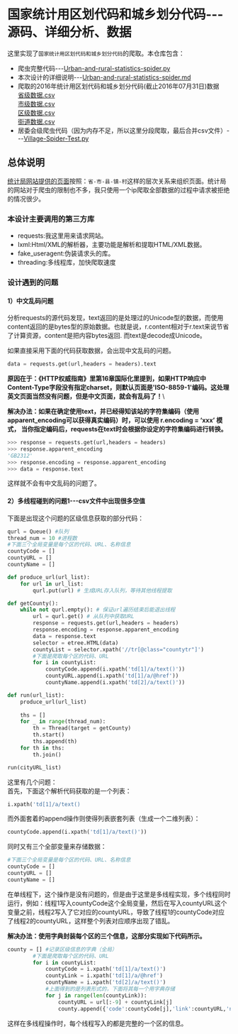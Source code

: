 # 国家统计用区划代码和城乡划分代码---源码、详细分析、数据

这里实现了`国家统计用区划代码和城乡划分代码`的爬取。本仓库包含：
- 爬虫完整代码---[Urban-and-rural-statistics-spider.py](https://github.com/dta0502/China-zoning-code-for-statistics-spider/blob/master/Urban-and-rural-statistics-spider.py)
- 本次设计的详细说明---[Urban-and-rural-statistics-spider.md](https://github.com/dta0502/China-zoning-code-for-statistics-spider/blob/master/Urban-and-rural-statistics-spider.md)
- 爬取的2016年统计用区划代码和城乡划分代码(截止2016年07月31日)数据\
    [省级数据.csv](https://github.com/dta0502/China-zoning-code-for-statistics-spider/blob/master/province.csv)\
    [市级数据.csv](https://github.com/dta0502/China-zoning-code-for-statistics-spider/blob/master/city.csv)\
    [区级数据.csv](https://github.com/dta0502/China-zoning-code-for-statistics-spider/blob/master/county.csv)\
    [街道数据.csv](https://github.com/dta0502/China-zoning-code-for-statistics-spider/blob/master/town.csv)
- 居委会级爬虫代码（因为内存不足，所以这里分段爬取，最后合并csv文件）---[Village-Spider-Test.py](https://github.com/dta0502/China-zoning-code-for-statistics-spider/blob/master/Village-Spider-Test.py)

## 总体说明
[统计局网站提供的页面](http://www.stats.gov.cn/tjsj/tjbz/tjyqhdmhcxhfdm/2016/index.html)按照：`省-市-县-镇-村`这样的层次关系来组织页面。统计局的网站对于爬虫的限制也不多，我只使用一个ip爬取全部数据的过程中请求被拒绝的情况很少。

### 本设计主要调用的第三方库
- requests:我这里用来请求网站。
- lxml:Html/XML的解析器，主要功能是解析和提取HTML/XML数据。
- fake_useragent:伪装请求头的库。
- threading:多线程库，加快爬取速度

### 设计遇到的问题
#### 1）中文乱码问题
分析requests的源代码发现，text返回的是处理过的Unicode型的数据，而使用content返回的是bytes型的原始数据。也就是说，r.content相对于r.text来说节省了计算资源，content是把内容bytes返回. 而text是decode成Unicode。

如果直接采用下面的代码获取数据，会出现中文乱码的问题。
```python
data = requests.get(url,headers = headers).text
```
**原因在于：《HTTP权威指南》里第16章国际化里提到，如果HTTP响应中Content-Type字段没有指定charset，则默认页面是'ISO-8859-1'编码。这处理英文页面当然没有问题，但是中文页面，就会有乱码了！**\

**解决办法：如果在确定使用text，并已经得知该站的字符集编码（使用apparent_encoding可以获得真实编码）时，可以使用 r.encoding = ‘xxx’ 模式， 当你指定编码后，requests在text时会根据你设定的字符集编码进行转换。**
```python
>>> response = requests.get(url,headers = headers)
>>> response.apparent_encoding
'GB2312'
>>> response.encoding = response.apparent_encoding
>>> data = response.text
```
这样就不会有中文乱码的问题了。

#### 2）多线程碰到的问题1---csv文件中出现很多空值
下面是出现这个问题的区级信息获取的部分代码：
```python
qurl = Queue() #队列
thread_num = 10 #进程数
#下面三个全局变量是每个区的代码、URL、名称信息
countyCode = []
countyURL = []
countyName = []

def produce_url(url_list):
    for url in url_list:
        qurl.put(url) # 生成URL存入队列，等待其他线程提取

def getCounty():
    while not qurl.empty(): # 保证url遍历结束后能退出线程
        url = qurl.get() # 从队列中获取URL
        response = requests.get(url,headers = headers)
        response.encoding = response.apparent_encoding
        data = response.text
        selector = etree.HTML(data)
        countyList = selector.xpath('//tr[@class="countytr"]')
        #下面是爬取每个区的代码、URL
        for i in countyList:
            countyCode.append(i.xpath('td[1]/a/text()'))
            countyURL.append(i.xpath('td[1]/a/@href'))
            countyName.append(i.xpath('td[2]/a/text()'))

def run(url_list):
    produce_url(url_list)
    
    ths = []
    for _ in range(thread_num):
        th = Thread(target = getCounty)
        th.start()
        ths.append(th)
    for th in ths:
        th.join()

run(cityURL_list)
```
这里有几个问题：\
首先，下面这个解析代码获取的是一个列表：
```python
i.xpath('td[1]/a/text()
```
而外面套着的append操作则使得列表嵌套列表（生成一个二维列表）：
```python
countyCode.append(i.xpath('td[1]/a/text()'))
```
同时又有三个全部变量来存储数据：
```python
#下面三个全局变量是每个区的代码、URL、名称信息
countyCode = []
countyURL = []
countyName = []
```

在单线程下，这个操作是没有问题的，但是由于这里是多线程实现，多个线程同时运行，例如：线程1写入countyCode这个全局变量，然后在写入countyURL这个变量之前，线程2写入了它对应的countyURL，导致了线程1的countyCode对应了线程2的countyURL，这样整个列表对应顺序出现了错乱。

**解决办法：使用字典封装每个区的三个信息，这部分实现如下代码所示。**
```python
county = [] #记录区级信息的字典（全局）
        #下面是爬取每个区的代码、URL
        for i in countyList:
            countyCode = i.xpath('td[1]/a/text()')
            countyLink = i.xpath('td[1]/a/@href')
            countyName = i.xpath('td[2]/a/text()')
            #上面得到的是列表形式的，下面将其每一个用字典存储
            for j in range(len(countyLink)):
                countyURL = url[:-9] + countyLink[j]
                county.append({'code':countyCode[j],'link':countyURL,'name':countyName[j]})
```
这样在多线程操作时，每个线程写入的都是完整的一个区的信息。


